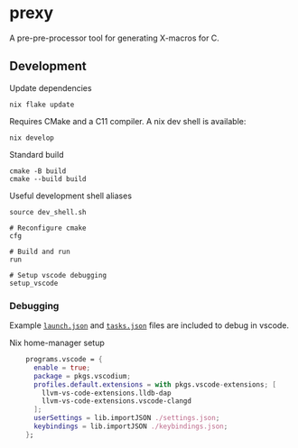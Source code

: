 # prexy

A pre-pre-processor tool for generating X-macros for C.

## Development

Update dependencies
```
nix flake update
```

Requires CMake and a C11 compiler. A nix dev shell is available:
```
nix develop
```

Standard build
```
cmake -B build
cmake --build build
```

Useful development shell aliases
```
source dev_shell.sh

# Reconfigure cmake
cfg

# Build and run
run

# Setup vscode debugging
setup_vscode
```

### Debugging

Example [`launch.json`](dev/vscode/launch.json) and 
[`tasks.json`](dev/vscode/tasks.json) files are included to debug in vscode.

Nix home-manager setup
```nix
    programs.vscode = {
      enable = true;
      package = pkgs.vscodium;
      profiles.default.extensions = with pkgs.vscode-extensions; [
        llvm-vs-code-extensions.lldb-dap
        llvm-vs-code-extensions.vscode-clangd
      ];
      userSettings = lib.importJSON ./settings.json;
      keybindings = lib.importJSON ./keybindings.json;
    };
```
